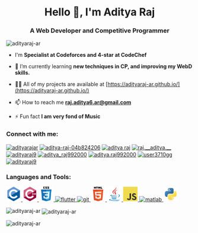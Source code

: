 <h1 align="center">Hello 👋, I'm Aditya Raj</h1>
<h3 align="center">A Web Developer and Competitive Programmer</h3>

<p align="left"> <img src="https://komarev.com/ghpvc/?username=adityaraj-ar&label=Profile%20views&color=0e75b6&style=flat" alt="adityaraj-ar" /> </p>

- I'm **Specialist at Codeforces and 4-star at CodeChef**

- 🌱 I’m currently learning **new techniques in CP, and improving my WebD skills.**

- 👨‍💻 All of my projects are available at [https://adityaraj-ar.github.io/](https://adityaraj-ar.github.io/)

- 📫 How to reach me **raj.aditya6.ar@gmail.com**

- ⚡ Fun fact **I am very fond of Music**

<h3 align="left">Connect with me:</h3>
<p align="left">
<a href="https://dev.to/adityarajar" target="blank"><img align="center" src="https://raw.githubusercontent.com/rahuldkjain/github-profile-readme-generator/master/src/images/icons/Social/devto.svg" alt="adityarajar" height="30" width="40" /></a>
<a href="https://linkedin.com/in/aditya-raj-04b824206" target="blank"><img align="center" src="https://raw.githubusercontent.com/rahuldkjain/github-profile-readme-generator/master/src/images/icons/Social/linked-in-alt.svg" alt="aditya-raj-04b824206" height="30" width="40" /></a>
<a href="https://fb.com/aditya raj" target="blank"><img align="center" src="https://raw.githubusercontent.com/rahuldkjain/github-profile-readme-generator/master/src/images/icons/Social/facebook.svg" alt="aditya raj" height="30" width="40" /></a>
<a href="https://instagram.com/raj.__aditya.__" target="blank"><img align="center" src="https://raw.githubusercontent.com/rahuldkjain/github-profile-readme-generator/master/src/images/icons/Social/instagram.svg" alt="raj.__aditya.__" height="30" width="40" /></a>
<a href="https://www.codechef.com/users/adityaraj9" target="blank"><img align="center" src="https://cdn.jsdelivr.net/npm/simple-icons@3.1.0/icons/codechef.svg" alt="adityaraj9" height="30" width="40" /></a>
<a href="https://www.hackerrank.com/aditya_raj992000" target="blank"><img align="center" src="https://raw.githubusercontent.com/rahuldkjain/github-profile-readme-generator/master/src/images/icons/Social/hackerrank.svg" alt="aditya_raj992000" height="30" width="40" /></a>
<a href="https://codeforces.com/profile/aditya.raj992000" target="blank"><img align="center" src="https://raw.githubusercontent.com/rahuldkjain/github-profile-readme-generator/master/src/images/icons/Social/codeforces.svg" alt="aditya.raj992000" height="30" width="40" /></a>
<a href="https://www.leetcode.com/user3710gg" target="blank"><img align="center" src="https://raw.githubusercontent.com/rahuldkjain/github-profile-readme-generator/master/src/images/icons/Social/leet-code.svg" alt="user3710gg" height="30" width="40" /></a>
<a href="https://www.topcoder.com/members/adityaraj9" target="blank"><img align="center" src="https://raw.githubusercontent.com/rahuldkjain/github-profile-readme-generator/master/src/images/icons/Social/topcoder.svg" alt="adityaraj9" height="30" width="40" /></a>
</p>

<h3 align="left">Languages and Tools:</h3>
<p align="left"> <a href="https://www.cprogramming.com/" target="_blank" rel="noreferrer"> <img src="https://raw.githubusercontent.com/devicons/devicon/master/icons/c/c-original.svg" alt="c" width="40" height="40"/> </a> <a href="https://www.w3schools.com/cpp/" target="_blank" rel="noreferrer"> <img src="https://raw.githubusercontent.com/devicons/devicon/master/icons/cplusplus/cplusplus-original.svg" alt="cplusplus" width="40" height="40"/> </a> <a href="https://www.w3schools.com/css/" target="_blank" rel="noreferrer"> <img src="https://raw.githubusercontent.com/devicons/devicon/master/icons/css3/css3-original-wordmark.svg" alt="css3" width="40" height="40"/> </a> <a href="https://flutter.dev" target="_blank" rel="noreferrer"> <img src="https://www.vectorlogo.zone/logos/flutterio/flutterio-icon.svg" alt="flutter" width="40" height="40"/> </a> <a href="https://git-scm.com/" target="_blank" rel="noreferrer"> <img src="https://www.vectorlogo.zone/logos/git-scm/git-scm-icon.svg" alt="git" width="40" height="40"/> </a> <a href="https://www.w3.org/html/" target="_blank" rel="noreferrer"> <img src="https://raw.githubusercontent.com/devicons/devicon/master/icons/html5/html5-original-wordmark.svg" alt="html5" width="40" height="40"/> </a> <a href="https://www.java.com" target="_blank" rel="noreferrer"> <img src="https://raw.githubusercontent.com/devicons/devicon/master/icons/java/java-original.svg" alt="java" width="40" height="40"/> </a> <a href="https://developer.mozilla.org/en-US/docs/Web/JavaScript" target="_blank" rel="noreferrer"> <img src="https://raw.githubusercontent.com/devicons/devicon/master/icons/javascript/javascript-original.svg" alt="javascript" width="40" height="40"/> </a> <a href="https://www.mathworks.com/" target="_blank" rel="noreferrer"> <img src="https://upload.wikimedia.org/wikipedia/commons/2/21/Matlab_Logo.png" alt="matlab" width="40" height="40"/> </a> <a href="https://www.python.org" target="_blank" rel="noreferrer"> <img src="https://raw.githubusercontent.com/devicons/devicon/master/icons/python/python-original.svg" alt="python" width="40" height="40"/> </a> </p>

<p><img align="left" src="https://github-readme-stats.vercel.app/api/top-langs?username=adityaraj-ar&show_icons=true&locale=en&layout=compact" alt="adityaraj-ar" /></p>

<p>&nbsp;<img align="center" src="https://github-readme-stats.vercel.app/api?username=adityaraj-ar&show_icons=true&locale=en" alt="adityaraj-ar" /></p>

<p><img align="center" src="https://github-readme-streak-stats.herokuapp.com/?user=adityaraj-ar&" alt="adityaraj-ar" /></p>

